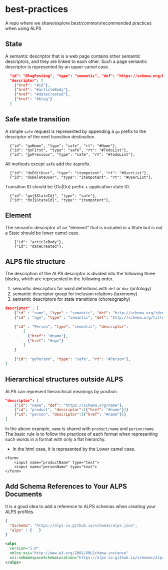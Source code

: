 # best-practices
A repo where we share/explore best/common/recommended practices when using ALPS 

## State

A semantic descriptor that is a web page contains other semantic descriptors, and they are linked to each other. Such a page semantic descriptor is represented by an upper camel case.

```json
  "id": "BlogPosting", "type": "semantic", "def": "https://schema.org/BlogPosting",
  "descriptor": [
    {"href": "#id"}, 
    {"href": "#articleBody"}, 
    {"href": "#dateCreated"},
    {"href": "#blog"}
  ]
```

## Safe state transition

A simple `safe` request is represented by appending a `go` prefix to the descriptor of the next transition destination.

```
  {"id": "goHome", "type": "safe", "rt": "#Home"},
  {"id": "goFirst", "type": "safe", "rt": "#TodoList"},
  {"id": "goPrevious", "type": "safe", "rt": "#TodoList"},
```

All methods except `safe` add the `do`prefix.

```
  {"id": "doEditUser", "type": "itempotent", "rt": "#UserList"},
  {"id": "doDeleteUser", "type": "itempotent", "rt": "#UserList"},
```

Transition ID should be {Go|Do} prefix + application state ID.

```
  {"id": "go{$StateId}", "type": "safe"},
  {"id": "do{$StateId}", "type": "itempotent"},
```

## Element

The semantic descriptor of an "element" that is included in a State but is not a State should be lower camel case.

```
    {"id": "articleBody"},
    {"id": "dateCreated"},
```

## ALPS file structure

The description of the ALPS descriptor is divided into the following three blocks, which are represented in the following order.

1. semantic descriptors for word definitions with `def` or `doc` (ontology)
2. semantic descriptor group for inclusion relations (taxonomy)
3. semantic descriptors for state transitions (choreography)

```json
descriptor" : [
    {"id" : "name", "type" : "semantic", "def": "http://schema.org/identifier"},
    {"id" : "age", "type" : "semantic", "def": "http://schema.org/title"},

    {"id" : "Person", "type": "semantic", "descriptor":
        [
          {"href": "#name"},
          {"href": "#age"}
        ]
    }
    
    {"id": "goPerson", "type": "safe", "rt": "#Person"},
]
```

## Hierarchical structures outside ALPS

ALPS can represent hierarchical meanings by position.

```json
"descriptor": [
    {"id": "name", "def": "https://schema.org/name"},
    {"id": "product", "descriptor":[{"href": "#name"}]}
    {"id": "person", "descriptor":[{"href": "#name"}]}
]
```

In the above example, `name` is shared with `product/name` and `person/name`.
The basic rule is to follow the practices of each format when representing such words in a format with only a flat hierarchy.

* In the html case, it is represented by the Lower camel case.

```
<form>
    <input name="productName" type="text">
    <input name="personName" type="text">
</form>
```

## Add Schema References to Your ALPS Documents
It is a good idea to add a reference to ALPS schemas when creating your ALPS profiles.

```json
{
  "$schema": "https://alps-io.github.io/schemas/alps.json",
  "alps" : {   }
}
```

```xml
<alps 
  version="1.0"
  xmlns:xsi="http://www.w3.org/2001/XMLSchema-instance"
  xsi:noNamespaceSchemaLocation="https://alps-io.github.io/schemas/alps.xsd">
</alps>  
```

